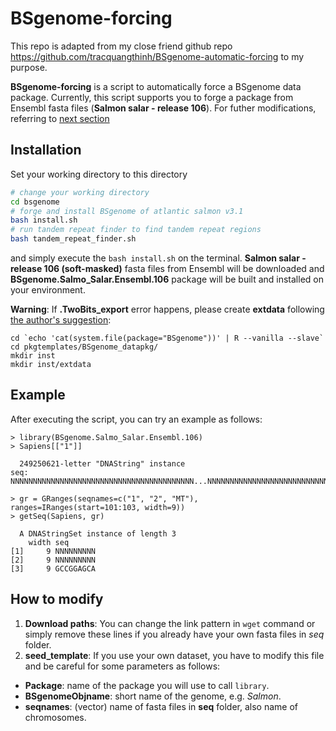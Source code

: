 # BSgenome-forcing

This repo is adapted from my close friend github repo https://github.com/tracquangthinh/BSgenome-automatic-forcing to my purpose.

**BSgenome-forcing** is a script to automatically force a BSgenome data package. Currently, this script supports you to forge a package from Ensembl fasta files (**Salmon salar - release 106**). For futher modifications, referring to [next section](#how-to-modify)


## Installation


Set your working directory to this directory 
```sh
# change your working directory
cd bsgenome
# forge and install BSgenome of atlantic salmon v3.1
bash install.sh 
# run tandem repeat finder to find tandem repeat regions
bash tandem_repeat_finder.sh
```


and simply execute the `bash install.sh` on the terminal. **Salmon salar - release 106 (soft-masked)** fasta files from Ensembl will be downloaded and **BSgenome.Salmo_Salar.Ensembl.106** package will be built and installed on your environment.



**Warning**: If **.TwoBits_export** error happens, please create **extdata** following [the author's suggestion](https://support.bioconductor.org/p/124169/):
```
cd `echo 'cat(system.file(package="BSgenome"))' | R --vanilla --slave`
cd pkgtemplates/BSgenome_datapkg/
mkdir inst
mkdir inst/extdata
```

## Example

After executing the script, you can try an example as follows:

```
> library(BSgenome.Salmo_Salar.Ensembl.106)
> Sapiens[["1"]]

  249250621-letter "DNAString" instance
seq: NNNNNNNNNNNNNNNNNNNNNNNNNNNNNNNNNNNNNNNNN...NNNNNNNNNNNNNNNNNNNNNNNNNNNNNNNNNNNNNNNNN

> gr = GRanges(seqnames=c("1", "2", "MT"), ranges=IRanges(start=101:103, width=9))
> getSeq(Sapiens, gr)

  A DNAStringSet instance of length 3
    width seq
[1]     9 NNNNNNNNN
[2]     9 NNNNNNNNN
[3]     9 GCCGGAGCA
```

## How to modify

1. **Download paths**: You can change the link pattern in `wget` command or simply remove these lines if you already have your own fasta files in *seq* folder.
2. **seed_template**: If you use your own dataset, you have to modify this file and be careful for some parameters as follows:

- **Package**: name of the package you will use to call `library`.
- **BSgenomeObjname**: short name of the genome, e.g. *Salmon*.
- **seqnames**: (vector) name of fasta files in **seq** folder, also name of chromosomes.